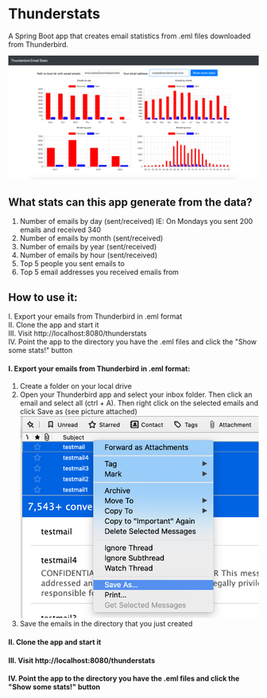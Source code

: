 # Thunderstats

A Spring Boot app that creates email statistics from .eml files downloaded from Thunderbird.

![Screenshot1](/documentation/thunderstats1.png)

## What stats can this app generate from the data?
1. Number of emails by day (sent/received) IE: On Mondays you sent 200 emails and received 340
2. Number of emails by month (sent/received)
3. Number of emails by year (sent/received)
4. Number of emails by hour (sent/received)
5. Top 5 people you sent emails to
6. Top 5 email addresses you received emails from



## How to use it:
I. Export your emails from Thunderbird in .eml format  
II. Clone the app and start it  
III. Visit http://localhost:8080/thunderstats  
IV. Point the app to the directory you have the .eml files and click the "Show some stats!" button




#### I. Export your emails from Thunderbird in .eml format:
1. Create a folder on your local drive
2. Open your Thunderbird app and select your inbox folder. Then click an email and select all (ctrl + A). Then right click on the selected emails and click Save as (see picture attached)
![Screenshot1](/documentation/export_emails.png)
3. Save the emails in the directory that you just created




#### II. Clone the app and start it

#### III. Visit http://localhost:8080/thunderstats

#### IV. Point the app to the directory you have the .eml files and click the "Show some stats!" button
